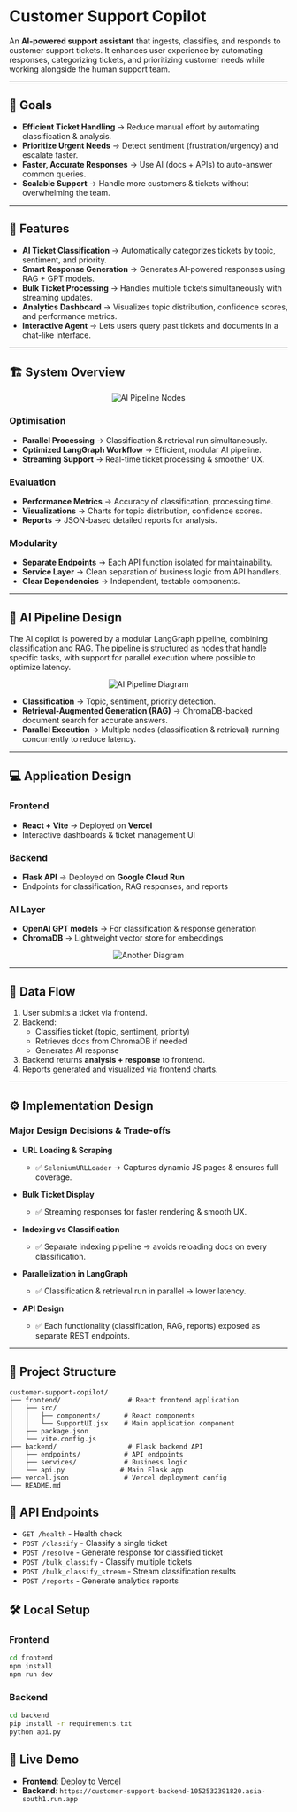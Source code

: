 # Customer Support Copilot

An **AI-powered support assistant** that ingests, classifies, and responds to customer support tickets. It enhances user experience by automating responses, categorizing tickets, and prioritizing customer needs while working alongside the human support team.

---

## 🎯 Goals

* **Efficient Ticket Handling** → Reduce manual effort by automating classification & analysis.
* **Prioritize Urgent Needs** → Detect sentiment (frustration/urgency) and escalate faster.
* **Faster, Accurate Responses** → Use AI (docs + APIs) to auto-answer common queries.
* **Scalable Support** → Handle more customers & tickets without overwhelming the team.

---

## 🚀 Features

* **AI Ticket Classification** → Automatically categorizes tickets by topic, sentiment, and priority.  
* **Smart Response Generation** → Generates AI-powered responses using RAG + GPT models.  
* **Bulk Ticket Processing** → Handles multiple tickets simultaneously with streaming updates.  
* **Analytics Dashboard** → Visualizes topic distribution, confidence scores, and performance metrics.  
* **Interactive Agent** → Lets users query past tickets and documents in a chat-like interface.  

---

## 🏗️ System Overview
<p align="center">
  <img src="https://i.postimg.cc/D06r0NgT/Screenshot-from-2025-09-14-12-12-03.png" alt="AI Pipeline Nodes"/>
</p>

### Optimisation

* **Parallel Processing** → Classification & retrieval run simultaneously.
* **Optimized LangGraph Workflow** → Efficient, modular AI pipeline.
* **Streaming Support** → Real-time ticket processing & smoother UX.

### Evaluation

* **Performance Metrics** → Accuracy of classification, processing time.
* **Visualizations** → Charts for topic distribution, confidence scores.
* **Reports** → JSON-based detailed reports for analysis.

### Modularity

* **Separate Endpoints** → Each API function isolated for maintainability.
* **Service Layer** → Clean separation of business logic from API handlers.
* **Clear Dependencies** → Independent, testable components.

---

## 🔮 AI Pipeline Design

The AI copilot is powered by a modular LangGraph pipeline, combining classification and RAG. The pipeline is structured as nodes that handle specific tasks, with support for parallel execution where possible to optimize latency.
<p align="center">
  <img src="https://i.postimg.cc/vZHPrrgh/Screenshot-from-2025-09-14-12-22-52.png" alt="AI Pipeline Diagram"/>
</p>


* **Classification** → Topic, sentiment, priority detection.
* **Retrieval-Augmented Generation (RAG)** → ChromaDB-backed document search for accurate answers.
* **Parallel Execution** → Multiple nodes (classification & retrieval) running concurrently to reduce latency.

---

## 💻 Application Design

### Frontend

* **React + Vite** → Deployed on **Vercel**
* Interactive dashboards & ticket management UI

### Backend

* **Flask API** → Deployed on **Google Cloud Run**
* Endpoints for classification, RAG responses, and reports

### AI Layer

* **OpenAI GPT models** → For classification & response generation
* **ChromaDB** → Lightweight vector store for embeddings

<p align="center">
  <img src="https://i.postimg.cc/mgJQPCQt/Screenshot-from-2025-09-14-13-00-52.png" alt="Another Diagram" />
</p>


---

## 📡 Data Flow

1. User submits a ticket via frontend.
2. Backend:
   * Classifies ticket (topic, sentiment, priority)
   * Retrieves docs from ChromaDB if needed
   * Generates AI response
3. Backend returns **analysis + response** to frontend.
4. Reports generated and visualized via frontend charts.

---

## ⚙️ Implementation Design

### Major Design Decisions & Trade-offs

* **URL Loading & Scraping**
  * ✅ `SeleniumURLLoader` → Captures dynamic JS pages & ensures full coverage.

* **Bulk Ticket Display**
  * ✅ Streaming responses for faster rendering & smooth UX.

* **Indexing vs Classification**
  * ✅ Separate indexing pipeline → avoids reloading docs on every classification.

* **Parallelization in LangGraph**
  * ✅ Classification & retrieval run in parallel → lower latency.

* **API Design**
  * ✅ Each functionality (classification, RAG, reports) exposed as separate REST endpoints.

---

## 📁 Project Structure

```
customer-support-copilot/
├── frontend/                 # React frontend application
│   ├── src/
│   │   ├── components/      # React components
│   │   └── SupportUI.jsx    # Main application component
│   ├── package.json
│   └── vite.config.js
├── backend/                  # Flask backend API
│   ├── endpoints/           # API endpoints
│   ├── services/            # Business logic
│   └── api.py              # Main Flask app
├── vercel.json              # Vercel deployment config
└── README.md
```


## 🔧 API Endpoints

- `GET /health` - Health check
- `POST /classify` - Classify a single ticket
- `POST /resolve` - Generate response for classified ticket
- `POST /bulk_classify` - Classify multiple tickets
- `POST /bulk_classify_stream` - Stream classification results
- `POST /reports` - Generate analytics reports

## 🛠️ Local Setup

### Frontend
```bash
cd frontend
npm install
npm run dev
```

### Backend
```bash
cd backend
pip install -r requirements.txt
python api.py
```


## 🔗 Live Demo

- **Frontend**: [Deploy to Vercel](https://vercel.com)
- **Backend**: `https://customer-support-backend-1052532391820.asia-south1.run.app`

